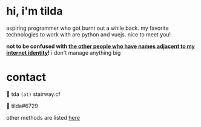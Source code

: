 # hi, i'm tilda

aspiring programmer who got burnt out a while back. my favorite technologies to work with are python and vuejs. nice to meet you!

**not to be confused with [the other people who have names adjacent to my internet identity](https://github.com/search?q=tilda&type=users)!** i don't manage anything big
# contact

📧 tda `(at)` stairway.cf

💬 tilda#6729

other methods are listed [here](https://squiggly.zone/contact)
